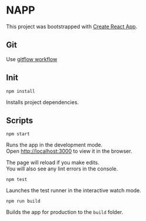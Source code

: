 # NAPP

This project was bootstrapped with [Create React App](https://github.com/facebookincubator/create-react-app).

## Git

Use [gitflow workflow](https://www.atlassian.com/git/tutorials/comparing-workflows/gitflow-workflow)

## Init

`npm install`

Installs project dependencies.

## Scripts

`npm start`

Runs the app in the development mode.<br>
Open [http://localhost:3000](http://localhost:3000) to view it in the browser.

The page will reload if you make edits.<br>
You will also see any lint errors in the console.

`npm test`

Launches the test runner in the interactive watch mode.

`npm run build`

Builds the app for production to the `build` folder.